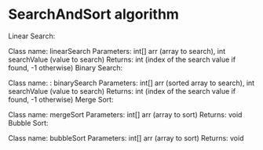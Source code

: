 # SearchAndSort algorithm 
Linear Search:

Class name: linearSearch
Parameters: int[] arr (array to search), int searchValue (value to search)
Returns: int (index of the search value if found, -1 otherwise)
Binary Search:

Class name: : binarySearch
Parameters: int[] arr (sorted array to search), int searchValue (value to search)
Returns: int (index of the search value if found, -1 otherwise)
Merge Sort:

Class name: mergeSort
Parameters: int[] arr (array to sort)
Returns: void
Bubble Sort:

Class name: bubbleSort
Parameters: int[] arr (array to sort)
Returns: void
